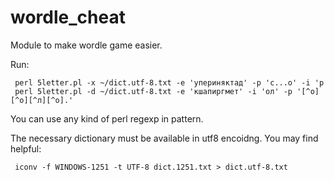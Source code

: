# wordle_cheat
Module to make wordle game easier.

Run:

     perl 5letter.pl -x ~/dict.utf-8.txt -e 'упериняктад' -p 'с...о' -i 'р
     perl 5letter.pl -d ~/dict.utf-8.txt -e 'кшапиргмет' -i 'ол' -p '[^о][^о][^л][^о].'

You can use any kind of perl regexp in pattern.

The necessary dictionary must be available in utf8 encoidng.
You may find helpful:

     iconv -f WINDOWS-1251 -t UTF-8 dict.1251.txt > dict.utf-8.txt


